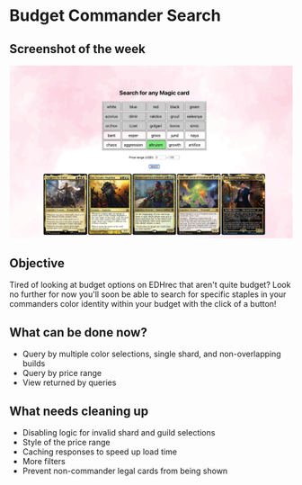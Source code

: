 # Budget Commander Search
## Screenshot of the week
![Screenshot of application](https://github.com/secretmtgdev/Budget-Commander-Viewer/blob/main/src/assets/weekly_screenshots/week_2.png)

## Objective
Tired of looking at budget options on EDHrec that aren't quite budget? Look no further for now you'll soon be able to search for specific staples in your commanders color identity within your budget with the click of a button!

## What can be done now?
- Query by multiple color selections, single shard, and non-overlapping builds
- Query by price range
- View returned by queries

## What needs cleaning up
- Disabling logic for invalid shard and guild selections
- Style of the price range
- Caching responses to speed up load time
- More filters
- Prevent non-commander legal cards from being shown
